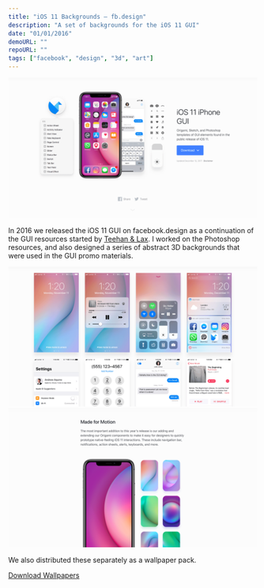 ```yaml
---
title: "iOS 11 Backgrounds – fb.design"
description: "A set of backgrounds for the iOS 11 GUI"
date: "01/01/2016"
demoURL: ""
repoURL: ""
tags: ["facebook", "design", "3d", "art"]
---
```


![The iOS 11 GUI on facebook.design](./ios-11-gui-fb-design.png)

In 2016 we released the iOS 11 GUI on facebook.design as a continuation of the GUI resources started by [Teehan & Lax](https://teehanlax.com/). I worked on the Photoshop resources, and also designed a series of abstract 3D backgrounds that were used in the GUI promo materials.

![GUI Previews](./ios-11-gui-previews-fb-design.png)
![Wallpaper Previews](./made-for-motion-fb-design.png)

We also distributed these separately as a wallpaper pack.

[Download Wallpapers](https://example.com/download)
